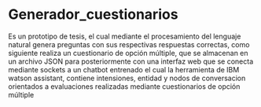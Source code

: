 # Generador_cuestionarios
Es un prototipo de tesis, el cual mediante el procesamiento del lenguaje natural genera preguntas con sus respectivas respuestas correctas, como siguiente realiza un cuestionario de opción múltiple, que se almacenan en un archivo JSON para posteriormente con una interfaz web que se conecta mediante sockets a un chatbot entrenado el cual la herramienta de IBM watson assistant, contiene intensiones, entidad y nodos de conversacion orientados a evaluaciones realizadas mediante cuestionarios de opción múltiple 
